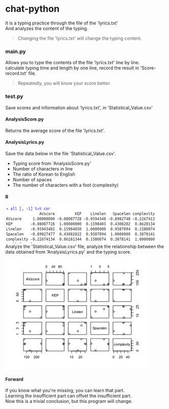 # chat-python

It is a typing practice through the file of the 'lyrics.txt'  
And analyzes the content of the typing.
> Changing the file 'lyrics.txt' will change the typing content.

### main.py
Allows you to type the contents of the file 'lyrics.txt' line by line.  
calculate typing time and length by one line, record the result in 'Score-record.txt' file.
> Repeatedly, you will know your score better.

### test.py
Save scores and information about 'lyrics.txt', in 'Statistical_Value.csv'  

#### AnalysisScore.py
Returns the average score of the file 'lyrics.txt'.

#### AnalysisLyrics.py
Save the data below in the file 'Statistical_Value.csv'.
- Typing score from 'AnalysisScore.py'
- Number of characters in line
- The ratio of Korean to English
- Number of spaces
- The number of characters with a foot (complexity)

#### R
![](R/Rs.png)  
Analyze the 'Statistical_Value.csv' file, analyze the relationship between the data obtained from 'AnalysisLyrics.py' and the typing score.
![](R/Rplot.png)  

#### Forward
If you know what you're missing, you can learn that part.  
Learning the insufficient part can offset the insufficient part.  
Now this is a trivial conclusion, but this program will change.
